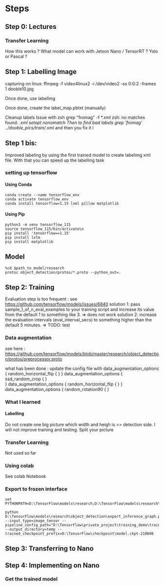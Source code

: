 # Steps



## Step 0: Lectures

### Transfer Learning
How this works ?
What model can work with Jetson Nano / TensorRT ?
Yolo or Pascal ?

### 

### 

## Step 1: Labelling Image
capturing on linux:
	ffmpeg -f video4linux2 -i /dev/video2 -ss 0:0:2 -frames 1 dooble10.jpg

Once done, use labelImg

Once done, create the label_map.pbtxt (manually)


Cleanup labels
Issue with zsh
	grep "fromag" -f *.xml
	zsh: no matches found: *.xml
	setopt nonomatch
Then to find bad labels
	grep 'fromag' ../dooble_pics/train/*.xml
and then you fix it
l
## Step 1 bis:
Improved labeling by using the first trained model to create labelimg xml file.
With that you can speed up the labelling task

### setting up tensorflow
#### Using Conda

	conda create --name tensorflow_env
	conda activate tensorflow_env
	conda install tensorflow=1.15 lxml pillow matplotlib

#### Using Pip	

	python3 -m venv tensorflow_115
	source tensorflow_115/bin/activate\n
	pip install 'tensorflow==1.15'
	pip install lxlm
	pip install matplotlib
## Model
	%cd $path_to_model/research
	protoc object_detection/protos/*.proto --python_out=.



## Step 2: Training

Evaluation step is too frequent : see https://github.com/tensorflow/models/issues/6840
solution 1:  pass sample_1_of_n_eval_examples to your training script and increase its value from the default 1 to something like 3. 
=> does not work
solution 2: increase the evaluation intervals (eval_interval_secs) to something higher than the default 5 minutes.
=> TODO: test

### Data augmentation

see here : https://github.com/tensorflow/models/blob/master/research/object_detection/protos/preprocessor.proto

what has been done : update the config file with 
	data_augmentation_options {
		random_horizontal_flip {
		}
	}
	data_augmentation_options {
		ssd_random_crop {
		}   
	}
	data_augmentation_options {
		random_horizontal_flip {
		}
	}
	data_augmentation_options {
	random_rotation90 {
	}

### What I learned
#### Labelling
Do not create one big picture which width and heigh is >> detection side.
I will not improve training and testing. Split your picture


### Transfer Learning
Not used so far

### Using colab
See colab Notebook

### Export to frozen interface

	set PYTHONPATH=D:\TensorFlow\models\research;D:\TensorFlow\models\research\slim;%PYTHONPATH%

	python D:\TensorFlow\models\research\object_detection\export_inference_graph.py --input_type=image_tensor --pipeline_config_path="D:\TensorFlow\private_project\training_demo\training\ssd_mobilenet_v2_apn.config" --output_directory=temp --trained_checkpoint_prefix=D:\TensorFlow\checkpoint\model.ckpt-218606

## Step 3: Transferring to Nano



## Step 4: Implementing on Nano

### Get the trained model
